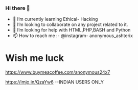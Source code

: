 ### Hi there 👋


- 🌱 I’m currently learning Ethical- Hacking
- 👯 I’m looking to collaborate on any project related to it.
- 🤔 I’m looking for help with HTML,PHP,BASH and Python
- 📫 How to reach me :-
                       @instagram- anonymous_ashterix


# Wish me luck
https://www.buymeacoffee.com/anonymous24x7

https://imjo.in/QzaYw6   --INDIAN USERS ONLY
